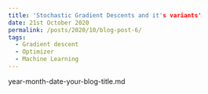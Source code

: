 ```yaml
---
title: 'Stochastic Gradient Descents and it's variants'
date: 21st October 2020
permalink: /posts/2020/10/blog-post-6/
tags:
  - Gradient descent
  - Optimizer
  - Machine Learning
---
```


year-month-date-your-blog-title.md
